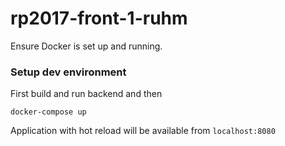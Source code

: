 # rp2017-front-1-ruhm

Ensure Docker is set up and running.

### Setup dev environment 

First build and run backend and then

```
docker-compose up
```

Application with hot reload will be available from `localhost:8080`